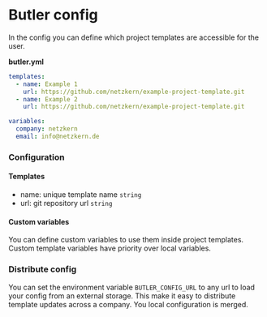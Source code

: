 # Butler config

In the config you can define which project templates are accessible for the user.

**butler.yml**
```yml
templates:
  - name: Example 1
    url: https://github.com/netzkern/example-project-template.git
  - name: Example 2
    url: https://github.com/netzkern/example-project-template.git

variables:
  company: netzkern
  email: info@netzkern.de
```

### Configuration

#### Templates
- name: unique template name `string`
- url: git repository url `string`

#### Custom variables
You can define custom variables to use them inside project templates. Custom template variables have priority over local variables.

### Distribute config
You can set the environment variable `BUTLER_CONFIG_URL` to any url to load your config from an external storage. This make it easy to distribute template updates across a company. You local configuration is merged.
